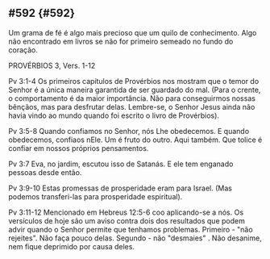 ## #592 {#592}

Um grama de fé é algo mais precioso que um quilo de conhecimento. Algo não encontrado em livros se não for primeiro semeado no fundo do coração.

PROVÉRBIOS 3, Vers. 1-12

Pv 3:1-4 Os primeiros capítulos de Provérbios nos mostram que o temor do Senhor é a única maneira garantida de ser guardado do mal. (Para o crente, o comportamento é da maior importância. Não para conseguirmos nossas bênçãos, mas para desfrutar delas. Lembre-se, o Senhor Jesus ainda não havia vindo ao mundo quando foi escrito o livro de Provérbios).

Pv 3:5-8 Quando confiamos no Senhor, nós Lhe obedecemos. E quando obedecemos, confiaos nEle. Um é fruto do outro. Aqui também. Que tolice é confiar em nossos próprios pensamentos.

Pv 3:7 Eva, no jardim, escutou isso de Satanás. E ele tem enganado pessoas desde então.

Pv 3:9-10 Estas promessas de prosperidade eram para Israel. (Mas podemos transferi-las para prosperidade espiritual).

Pv 3:11-12 Mencionado em Hebreus 12:5-6 coo aplicando-se a nós. Os versículos de hoje são um aviso contra dois dos resultados que podem advir quando o Senhor permite que tenhamos problemas. Primeiro - &quot;não rejeites&quot;. Não faça pouco delas. Segundo - não &quot;desmaies&quot; . Não desanime, nem fique deprimido por causa deles.